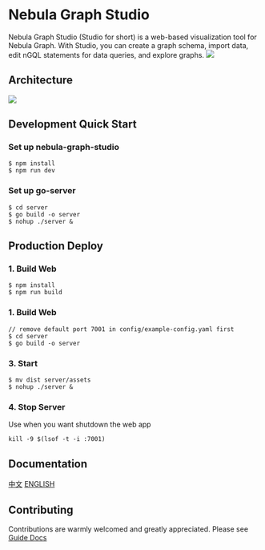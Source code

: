 # Nebula Graph Studio
Nebula Graph Studio (Studio for short) is a web-based visualization tool for Nebula Graph. With Studio, you can create a graph schema, import data, edit nGQL statements for data queries, and explore graphs.
![](./introduction.png)

## Architecture
![](architecture.png)

## Development Quick Start

### Set up nebula-graph-studio
```
$ npm install
$ npm run dev
```
### Set up go-server
```
$ cd server
$ go build -o server
$ nohup ./server &
```

## Production Deploy

### 1. Build Web
```
$ npm install
$ npm run build
```

### 1. Build Web
```
// remove default port 7001 in config/example-config.yaml first
$ cd server
$ go build -o server
```

### 3. Start
```
$ mv dist server/assets
$ nohup ./server &
```

### 4. Stop Server
Use when you want shutdown the web app
```
kill -9 $(lsof -t -i :7001)
```

## Documentation 
[中文](https://docs.nebula-graph.com.cn/2.5.0/nebula-studio/about-studio/st-ug-what-is-graph-studio/)
[ENGLISH](https://https://docs.nebula-graph.io/2.5.0/nebula-studio/about-studio/st-ug-what-is-graph-studio/)

## Contributing
Contributions are warmly welcomed and greatly appreciated. Please see [Guide Docs](https://github.com/vesoft-inc-private/nebula-graph-studio/blob/master/CONTRIBUTING.md) 
